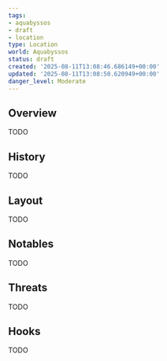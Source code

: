```yaml
---
tags:
- aquabyssos
- draft
- location
type: Location
world: Aquabyssos
status: draft
created: '2025-08-11T13:08:46.686149+00:00'
updated: '2025-08-11T13:08:50.620949+00:00'
danger_level: Moderate
---
```



## Overview

TODO
## History

TODO
## Layout

TODO
## Notables

TODO
## Threats

TODO
## Hooks

TODO
